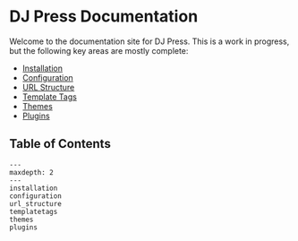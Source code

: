 # DJ Press Documentation

Welcome to the documentation site for DJ Press. This is a work in progress, but the following key areas are mostly
complete:

- [Installation](installation.md)
- [Configuration](configuration.md)
- [URL Structure](url_structure.md)
- [Template Tags](templatetags.md)
- [Themes](themes.md)
- [Plugins](plugins.md)

## Table of Contents

```{toctree}
---
maxdepth: 2
---
installation
configuration
url_structure
templatetags
themes
plugins
```
